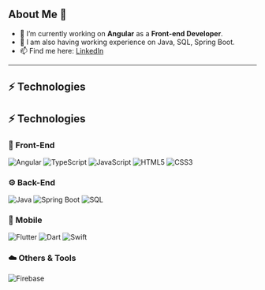 ## About Me 👋

- 🔭 I’m currently working on **Angular** as a **Front-end Developer**.
- 🌱 I am also having working experience on Java, SQL, Spring Boot.
- 📫 Find me here: [LinkedIn](https://www.linkedin.com/in/pradip-khandare-8b6289206)

---

## ⚡ Technologies

## ⚡ Technologies

### 🧠 Front-End
![Angular](https://img.shields.io/badge/Angular-%23DD0031.svg?style=for-the-badge&logo=angular&logoColor=white)
![TypeScript](https://img.shields.io/badge/TypeScript-%23007ACC.svg?style=for-the-badge&logo=typescript&logoColor=white)
![JavaScript](https://img.shields.io/badge/JavaScript-%23F7DF1E.svg?style=for-the-badge&logo=javascript&logoColor=black)
![HTML5](https://img.shields.io/badge/HTML5-%23E34F26.svg?style=for-the-badge&logo=html5&logoColor=white)
![CSS3](https://img.shields.io/badge/CSS3-%231572B6.svg?style=for-the-badge&logo=css3&logoColor=white)

### ⚙️ Back-End
![Java](https://img.shields.io/badge/Java-%23ED8B00.svg?style=for-the-badge&logo=openjdk&logoColor=white)
![Spring Boot](https://img.shields.io/badge/Spring_Boot-%236DB33F.svg?style=for-the-badge&logo=springboot&logoColor=white)
![SQL](https://img.shields.io/badge/SQL-%2300758F.svg?style=for-the-badge&logo=postgresql&logoColor=white)

### 📱 Mobile
![Flutter](https://img.shields.io/badge/Flutter-%2302569B.svg?style=for-the-badge&logo=flutter&logoColor=white)
![Dart](https://img.shields.io/badge/Dart-%230175C2.svg?style=for-the-badge&logo=dart&logoColor=white)
![Swift](https://img.shields.io/badge/Swift-%23FA7343.svg?style=for-the-badge&logo=swift&logoColor=white)

### ☁️ Others & Tools
![Firebase](https://img.shields.io/badge/Firebase-%23FFCA28.svg?style=for-the-badge&logo=firebase&logoColor=black)

